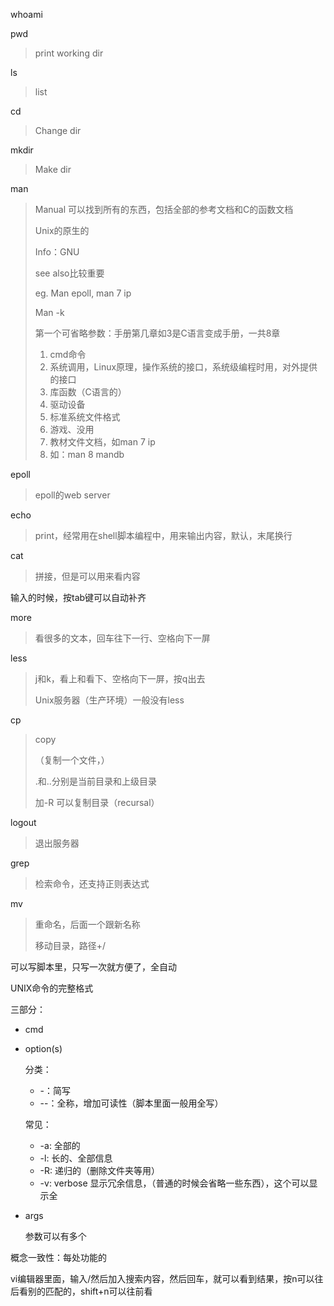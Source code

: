 



whoami

pwd

>print working dir

ls

> list

cd

> Change dir

mkdir

> Make dir

man

> Manual 可以找到所有的东西，包括全部的参考文档和C的函数文档
>
> Unix的原生的
>
> Info：GNU
>
> see also比较重要
>
> eg. Man epoll, man 7 ip
>
> Man -k
>
> 第一个可省略参数：手册第几章如3是C语言变成手册，一共8章
>
> 1. cmd命令
> 2. 系统调用，Linux原理，操作系统的接口，系统级编程时用，对外提供的接口
> 3. 库函数（C语言的）
> 4. 驱动设备
> 5. 标准系统文件格式
> 6. 游戏、没用
> 7. 教材文件文档，如man 7 ip
> 8. 如：man 8 mandb

epoll

> epoll的web server

echo

>print，经常用在shell脚本编程中，用来输出内容，默认，末尾换行

cat

>拼接，但是可以用来看内容

输入的时候，按tab键可以自动补齐

more

> 看很多的文本，回车往下一行、空格向下一屏

less

> j和k，看上和看下、空格向下一屏，按q出去
>
> Unix服务器（生产环境）一般没有less

cp

> copy
>
> （复制一个文件，）
>
> .和..分别是当前目录和上级目录
>
> 加-R 可以复制目录（recursal）

logout

> 退出服务器

grep

> 检索命令，还支持正则表达式

mv

> 重命名，后面一个跟新名称
>
> 移动目录，路径+/



可以写脚本里，只写一次就方便了，全自动



UNIX命令的完整格式

三部分：

- cmd

- option(s)

  分类：

  - -：简写
  - --：全称，增加可读性（脚本里面一般用全写）

  常见：

  - -a: 全部的
  - -l: 长的、全部信息
  - -R: 递归的（删除文件夹等用）
  - -v: verbose 显示冗余信息，（普通的时候会省略一些东西），这个可以显示全

- args

  参数可以有多个



概念一致性：每处功能的



vi编辑器里面，输入/然后加入搜索内容，然后回车，就可以看到结果，按n可以往后看别的匹配的，shift+n可以往前看



